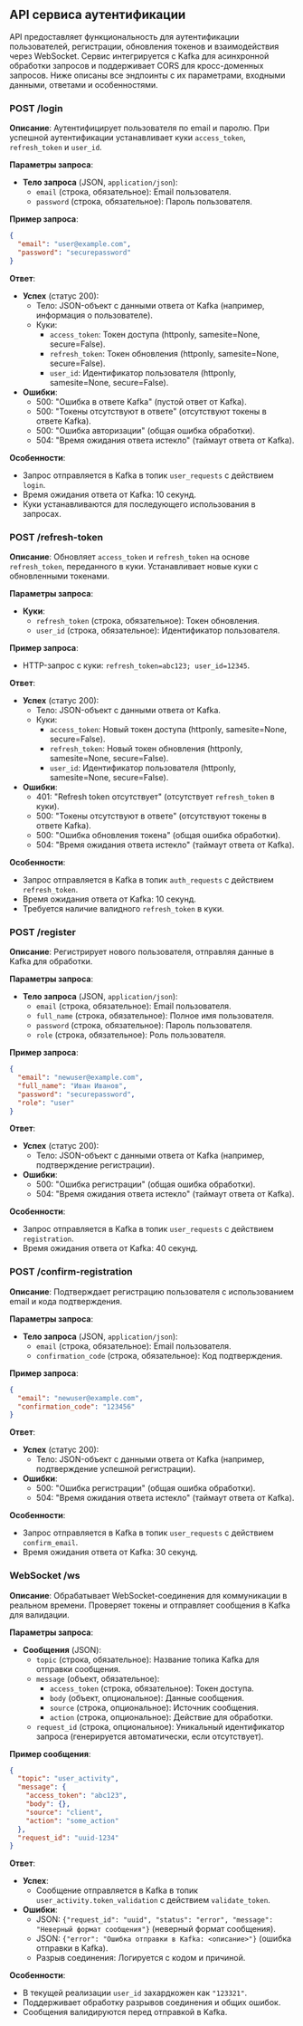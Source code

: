 ## API сервиса аутентификации ##

API предоставляет функциональность для аутентификации пользователей, регистрации, обновления токенов и взаимодействия через WebSocket. Сервис интегрируется с Kafka для асинхронной обработки запросов и поддерживает CORS для кросс-доменных запросов. Ниже описаны все эндпоинты с их параметрами, входными данными, ответами и особенностями.

### POST /login ###

**Описание**: Аутентифицирует пользователя по email и паролю. При успешной аутентификации устанавливает куки `access_token`, `refresh_token` и `user_id`.

**Параметры запроса**:
- **Тело запроса** (JSON, `application/json`):
  - `email` (строка, обязательное): Email пользователя.
  - `password` (строка, обязательное): Пароль пользователя.

**Пример запроса**:
```json
{
  "email": "user@example.com",
  "password": "securepassword"
}
```

**Ответ**:
- **Успех** (статус 200):
  - Тело: JSON-объект с данными ответа от Kafka (например, информация о пользователе).
  - Куки:
    - `access_token`: Токен доступа (httponly, samesite=None, secure=False).
    - `refresh_token`: Токен обновления (httponly, samesite=None, secure=False).
    - `user_id`: Идентификатор пользователя (httponly, samesite=None, secure=False).
- **Ошибки**:
  - 500: "Ошибка в ответе Kafka" (пустой ответ от Kafka).
  - 500: "Токены отсутствуют в ответе" (отсутствуют токены в ответе Kafka).
  - 500: "Ошибка авторизации" (общая ошибка обработки).
  - 504: "Время ожидания ответа истекло" (таймаут ответа от Kafka).

**Особенности**:
- Запрос отправляется в Kafka в топик `user_requests` с действием `login`.
- Время ожидания ответа от Kafka: 10 секунд.
- Куки устанавливаются для последующего использования в запросах.

### POST /refresh-token ###

**Описание**: Обновляет `access_token` и `refresh_token` на основе `refresh_token`, переданного в куки. Устанавливает новые куки с обновленными токенами.

**Параметры запроса**:
- **Куки**:
  - `refresh_token` (строка, обязательное): Токен обновления.
  - `user_id` (строка, обязательное): Идентификатор пользователя.

**Пример запроса**:
- HTTP-запрос с куки: `refresh_token=abc123; user_id=12345`.

**Ответ**:
- **Успех** (статус 200):
  - Тело: JSON-объект с данными ответа от Kafka.
  - Куки:
    - `access_token`: Новый токен доступа (httponly, samesite=None, secure=False).
    - `refresh_token`: Новый токен обновления (httponly, samesite=None, secure=False).
    - `user_id`: Идентификатор пользователя (httponly, samesite=None, secure=False).
- **Ошибки**:
  - 401: "Refresh token отсутствует" (отсутствует `refresh_token` в куки).
  - 500: "Токены отсутствуют в ответе" (отсутствуют токены в ответе Kafka).
  - 500: "Ошибка обновления токена" (общая ошибка обработки).
  - 504: "Время ожидания ответа истекло" (таймаут ответа от Kafka).

**Особенности**:
- Запрос отправляется в Kafka в топик `auth_requests` с действием `refresh_token`.
- Время ожидания ответа от Kafka: 10 секунд.
- Требуется наличие валидного `refresh_token` в куки.

### POST /register ###

**Описание**: Регистрирует нового пользователя, отправляя данные в Kafka для обработки.

**Параметры запроса**:
- **Тело запроса** (JSON, `application/json`):
  - `email` (строка, обязательное): Email пользователя.
  - `full_name` (строка, обязательное): Полное имя пользователя.
  - `password` (строка, обязательное): Пароль пользователя.
  - `role` (строка, обязательное): Роль пользователя.

**Пример запроса**:
```json
{
  "email": "newuser@example.com",
  "full_name": "Иван Иванов",
  "password": "securepassword",
  "role": "user"
}
```

**Ответ**:
- **Успех** (статус 200):
  - Тело: JSON-объект с данными ответа от Kafka (например, подтверждение регистрации).
- **Ошибки**:
  - 500: "Ошибка регистрации" (общая ошибка обработки).
  - 504: "Время ожидания ответа истекло" (таймаут ответа от Kafka).

**Особенности**:
- Запрос отправляется в Kafka в топик `user_requests` с действием `registration`.
- Время ожидания ответа от Kafka: 40 секунд.

### POST /confirm-registration ###

**Описание**: Подтверждает регистрацию пользователя с использованием email и кода подтверждения.

**Параметры запроса**:
- **Тело запроса** (JSON, `application/json`):
  - `email` (строка, обязательное): Email пользователя.
  - `confirmation_code` (строка, обязательное): Код подтверждения.

**Пример запроса**:
```json
{
  "email": "newuser@example.com",
  "confirmation_code": "123456"
}
```

**Ответ**:
- **Успех** (статус 200):
  - Тело: JSON-объект с данными ответа от Kafka (например, подтверждение успешной регистрации).
- **Ошибки**:
  - 500: "Ошибка регистрации" (общая ошибка обработки).
  - 504: "Время ожидания ответа истекло" (таймаут ответа от Kafka).

**Особенности**:
- Запрос отправляется в Kafka в топик `user_requests` с действием `confirm_email`.
- Время ожидания ответа от Kafka: 30 секунд.

### WebSocket /ws ###

**Описание**: Обрабатывает WebSocket-соединения для коммуникации в реальном времени. Проверяет токены и отправляет сообщения в Kafka для валидации.

**Параметры запроса**:
- **Сообщения** (JSON):
  - `topic` (строка, обязательное): Название топика Kafka для отправки сообщения.
  - `message` (объект, обязательное):
    - `access_token` (строка, обязательное): Токен доступа.
    - `body` (объект, опциональное): Данные сообщения.
    - `source` (строка, опциональное): Источник сообщения.
    - `action` (строка, опциональное): Действие для обработки.
  - `request_id` (строка, опциональное): Уникальный идентификатор запроса (генерируется автоматически, если отсутствует).

**Пример сообщения**:
```json
{
  "topic": "user_activity",
  "message": {
    "access_token": "abc123",
    "body": {},
    "source": "client",
    "action": "some_action"
  },
  "request_id": "uuid-1234"
}
```

**Ответ**:
- **Успех**:
  - Сообщение отправляется в Kafka в топик `user_activity.token_validation` с действием `validate_token`.
- **Ошибки**:
  - JSON: `{"request_id": "uuid", "status": "error", "message": "Неверный формат сообщения"}` (неверный формат сообщения).
  - JSON: `{"error": "Ошибка отправки в Kafka: <описание>"}` (ошибка отправки в Kafka).
  - Разрыв соединения: Логируется с кодом и причиной.

**Особенности**:
- В текущей реализации `user_id` захардкожен как `"123321"`.
- Поддерживает обработку разрывов соединения и общих ошибок.
- Сообщения валидируются перед отправкой в Kafka.